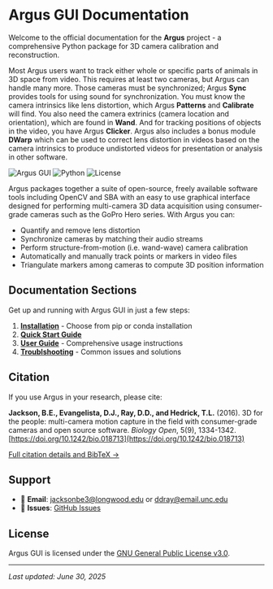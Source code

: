 # Argus GUI Documentation

Welcome to the official documentation for the **Argus** project - a comprehensive Python package for 3D camera calibration and reconstruction.

Most Argus users want to track either whole or specific parts of animals in 3D space from video. This requires at least two cameras, but Argus can handle many more. Those cameras must be synchronized; Argus **Sync** provides tools for using sound for synchronization. You must know the camera intrinsics like lens distortion, which Argus **Patterns** and **Calibrate** will find. You also need the camera extrinics (camera location and orientation), which are found in **Wand**. And for tracking positions of objects in the video, you have Argus **Clicker**.  Argus also includes a bonus module **DWarp** which can be used to correct lens distortion in videos based on the camera intrinsics to produce undistorted videos for presentation or analysis in other software.

![Argus GUI](https://img.shields.io/badge/version-3.0.0-blue)
![Python](https://img.shields.io/badge/python-3.10%2B-blue)
![License](https://img.shields.io/badge/license-GPL%20v3-green)

Argus packages together a suite of open-source, freely available software tools including OpenCV and SBA with an easy to use graphical interface designed for performing multi-camera 3D data acquisition using consumer-grade cameras such as the GoPro Hero series. With Argus you can:

+ Quantify and remove lens distortion
+ Synchronize cameras by matching their audio streams
+ Perform structure-from-motion (i.e. wand-wave) camera calibration
+ Automatically and manually track points or markers in video files
+ Triangulate markers among cameras to compute 3D position information

## Documentation Sections

Get up and running with Argus GUI in just a few steps:

1. **[Installation](docs/installation.md)** - Choose from pip or conda installation
2. **[Quick Start Guide](docs/quick-start.md)** 
3. **[User Guide](docs/user-guide.md)** - Comprehensive usage instructions
4. **[Troublshooting](docs/troubleshooting.md)** - Common issues and solutions


## Citation

If you use Argus in your research, please cite:

**Jackson, B.E., Evangelista, D.J., Ray, D.D., and Hedrick, T.L.** (2016). 3D for the people: multi-camera motion capture in the field with consumer-grade cameras and open source software. *Biology Open*, 5(9), 1334-1342. [https://doi.org/10.1242/bio.018713](https://doi.org/10.1242/bio.018713)

[Full citation details and BibTeX →](docs/citation.md)

## Support

- 📧 **Email**: jacksonbe3@longwood.edu or ddray@email.unc.edu
- 🐛 **Issues**: [GitHub Issues](https://github.com/backyardbiomech/argus_gui/issues)


## License

Argus GUI is licensed under the [GNU General Public License v3.0](https://github.com/backyardbiomech/argus_gui/blob/main/LICENSE).

---

*Last updated: June 30, 2025*
